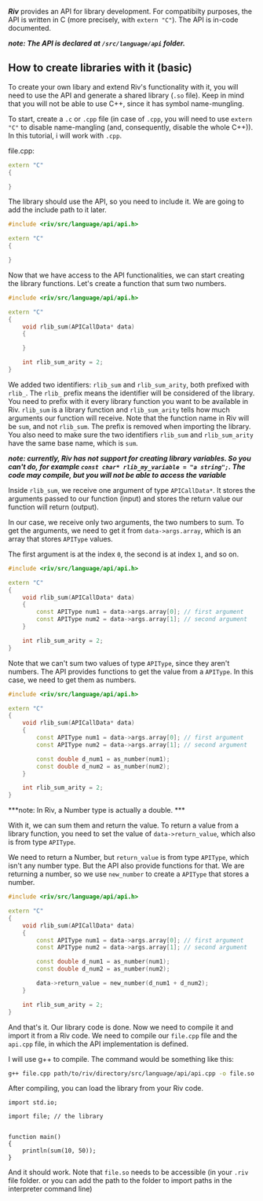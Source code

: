***Riv*** provides an API for library development. For compatibilty purposes, the API is written in C (more precisely, with `extern "C"`). The API is in-code documented.

***note: The API is declared at `/src/language/api` folder.***


## How to create libraries with it (basic)

To create your own libary and extend Riv's functionality with it, you will need to use the API and generate a shared library (`.so` file). Keep in mind that you will not be able to use C++, since it has symbol name-mungling.

To start, create a `.c` or `.cpp` file (in case of `.cpp`, you will need to use `extern "C"` to disable name-mangling (and, consequently, disable the whole C++)). In this tutorial, i will work with `.cpp`.


file.cpp:

``` C++
extern "C"
{

}
```

The library should use the API, so you need to include it. We are going to add the include path to it later.

``` C++
#include <riv/src/language/api/api.h>

extern "C"
{

}
```

Now that we have access to the API functionalities, we can start creating the library functions. Let's create a function that sum two numbers.

``` C++
#include <riv/src/language/api/api.h>

extern "C"
{
	void rlib_sum(APICallData* data)
	{

	}

	int rlib_sum_arity = 2;
}
```

We added two identifiers: `rlib_sum` and `rlib_sum_arity`, both prefixed with `rlib_`. The `rlib_` prefix means the identifier will be considered of the library. You need to prefix with it every library function you want to be available in Riv. `rlib_sum` is a library function and `rlib_sum_arity` tells how much arguments our function will receive. Note that the function name in Riv will be `sum`, and not `rlib_sum`. The prefix is removed when importing the library. You also need to make sure the two identifiers `rlib_sum` and `rlib_sum_arity` have the same base name, which is `sum`.

***note: currently, Riv has not support for creating library variables. So you can't do, for example `const char* rlib_my_variable = "a string";`. The code may compile, but you will not be able to access the variable***

Inside `rlib_sum`, we receive one argument of type `APICallData*`. It stores the arguments passed to our function (input) and stores the return value our function will return (output).

In our case, we receive only two arguments, the two numbers to sum. To get the arguments, we need to get it from `data->args.array`, which is an array that stores `APIType` values.

The first argument is at the index `0`, the second is at index `1`, and so on.

``` C++
#include <riv/src/language/api/api.h>

extern "C"
{
	void rlib_sum(APICallData* data)
	{
		const APIType num1 = data->args.array[0]; // first argument
		const APIType num2 = data->args.array[1]; // second argument
	}

	int rlib_sum_arity = 2;
}
```

Note that we can't sum two values of type `APIType`, since they aren't numbers. The API provides functions to get the value from a `APIType`. In this case, we need to get them as numbers.

``` C++
#include <riv/src/language/api/api.h>

extern "C"
{
	void rlib_sum(APICallData* data)
	{
		const APIType num1 = data->args.array[0]; // first argument
		const APIType num2 = data->args.array[1]; // second argument

		const double d_num1 = as_number(num1);
		const double d_num2 = as_number(num2);
	}

	int rlib_sum_arity = 2;
}
```

***note: In Riv, a Number type is actually a double. ***

With it, we can sum them and return the value. To return a value from a library function, you need to set the value of `data->return_value`, which also is from type `APIType`.

We need to return a Number, but `return_value` is from type `APIType`, which isn't any number type. But the API also provide functions for that. We are returning a number, so we use `new_number` to create a `APIType` that stores a number.

``` C++
#include <riv/src/language/api/api.h>

extern "C"
{
	void rlib_sum(APICallData* data)
	{
		const APIType num1 = data->args.array[0]; // first argument
		const APIType num2 = data->args.array[1]; // second argument

		const double d_num1 = as_number(num1);
		const double d_num2 = as_number(num2);

		data->return_value = new_number(d_num1 + d_num2);
	}

	int rlib_sum_arity = 2;
}
```

And that's it. Our library code is done. Now we need to compile it and import it from a Riv code. We need to compile our `file.cpp` file and the `api.cpp` file, in which the API implementation is defined.

I will use g++ to compile. The command would be something like this:

``` sh
g++ file.cpp path/to/riv/directory/src/language/api/api.cpp -o file.so -I path/to/riv/directory -fPIC -shared
```

After compiling, you can load the library from your Riv code.

```
import std.io;

import file; // the library


function main()
{
	println(sum(10, 50));
}
```

And it should work. Note that `file.so` needs to be accessible (in your `.riv` file folder. or you can add the path to the folder to import paths in the interpreter command line)